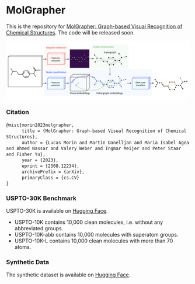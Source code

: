 # MolGrapher

This is the repository for [MolGrapher: Graph-based Visual Recognition of Chemical Structures](https://arxiv.org/abs/2308.12234).
The code will be released soon.

![MolGrapher](assets/model_architecture.png)

### Citation
```
@misc{morin2023molgrapher,
      title = {MolGrapher: Graph-based Visual Recognition of Chemical Structures}, 
      author = {Lucas Morin and Martin Danelljan and Maria Isabel Agea and Ahmed Nassar and Valery Weber and Ingmar Meijer and Peter Staar and Fisher Yu},
      year = {2023},
      eprint = {2308.12234},
      archivePrefix = {arXiv},
      primaryClass = {cs.CV}
}
```
### USPTO-30K Benchmark

USPTO-30K is available on [Hugging Face](https://huggingface.co/datasets/ds4sd/USPTO-30K).
- USPTO-10K contains 10,000 clean molecules, i.e. without any abbreviated groups. 
- USPTO-10K-abb contains 10,000 molecules with superatom groups.
- USPTO-10K-L contains 10,000 clean molecules with more than 70 atoms. 

### Synthetic Data

The synthetic dataset is available on [Hugging Face](https://huggingface.co/datasets/ds4sd/MolGrapher-Synthetic-300K).

